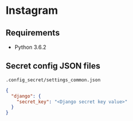 # Instagram

## Requirements

- Python 3.6.2

## Secret config JSON files

`.config_secret/settings_common.json`

```json
{
  "django": {
    "secret_key": "<Django secret key value>"
  }
}
```
